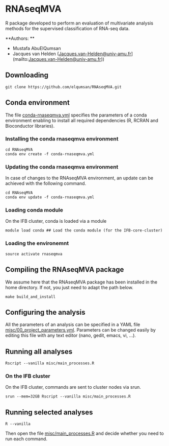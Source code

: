 # RNAseqMVA

R package developed to perform an evaluation of multivariate analysis
methods for the supervised classification of RNA-seq data.

**Authors: ** 

- Mustafa AbuElQumsan 
- Jacques van Helden (Jacques.van-Helden@univ-amu.fr](mailto:Jacques.van-Helden@univ-amu.fr))

## Downloading

```
git clone https://github.com/elqumsan/RNAseqMVA.git
```

## Conda environment

The file [conda-rnaseqmva.yml](conda-rnaseqmva.yml) specifies the parameters of a conda environment enabling to install all required dependencies (R, RCRAN and Bioconductor libraries). 

### Installing the conda rnaseqmva environment

```
cd RNAseqMVA
conda env create -f conda-rnaseqmva.yml
```

### Updating the conda rnaseqmva environment

In case of changes to the RNAseqMVA environment, an update can be
achieved with the following command. 

```
cd RNAseqMVA
conda env update -f conda-rnaseqmva.yml
```

### Loading conda module

On the IFB cluster, conda is loaded via a module

```
module load conda ## Load the conda module (for the IFB-core-cluster)
```

### Loading the environemnt

```
source activate rnaseqmva
```

## Compiling the RNAseqMVA package

We assume here that the RNAseqMVA package has been installed in the
home directory. If not, you just need to adapt the path below.

```
make build_and_install
```

## Configuring the analysis

All the parameters of an analysis can be specified in a YAML file
[misc/00_project_parameters.yml](misc/00_project_parameters.yml). Parameters
can be changed easily by editing this file with any text editor (nano,
gedit, emacs, vi, ...).

## Running all analyses

```
Rscript --vanilla misc/main_processes.R
```

### On the IFB cluster

On the IFB cluster, commands are sent to cluster nodes via srun. 

```
srun --mem=32GB Rscript --vanilla misc/main_processes.R
```


## Running selected analyses

```
R --vanilla
```

Then open the file [misc/main_processes.R](misc/main_processes.R) and
decide whether you need to run each command.
